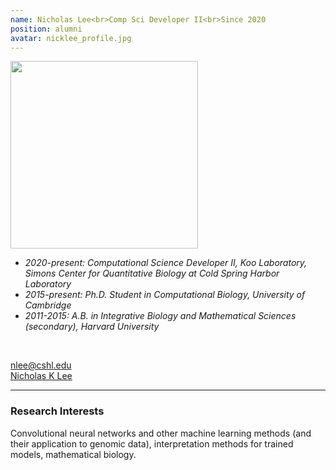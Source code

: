 ```yaml
---
name: Nicholas Lee<br>Comp Sci Developer II<br>Since 2020
position: alumni
avatar: nicklee_profile.jpg
---
```


<img width="300" src="{{site.baseurl}}/images/people/{{page.avatar}}" data-action="zoom">
<br>

- _2020-present: Computational Science Developer II, Koo Laboratory, Simons Center for Quantitative Biology at Cold Spring Harbor Laboratory_ <br>
- _2015-present: Ph.D. Student in Computational Biology, University of Cambridge_ <br>
- _2011-2015: A.B. in Integrative Biology and Mathematical Sciences (secondary), Harvard University_ <br>
<br>

<a href="mailto:nlee@cshl.edu"><i class="fa fa-envelope-o"></i> nlee@cshl.edu</a><br>
<a href="https://www.linkedin.com/in/nicholas-k-lee"><i class="fa fa-linkedin-square"></i> Nicholas K Lee</a><br>

<hr>

### Research Interests
Convolutional neural networks and other machine learning methods (and their application to genomic data), interpretation methods for trained models, mathematical biology.<br>


<br>
<br>
<br>

&nbsp;
&nbsp;
&nbsp;
&nbsp;
&nbsp;
&nbsp;
&nbsp;
&nbsp;
&nbsp;
&nbsp;
&nbsp;
&nbsp;
&nbsp;
&nbsp;
&nbsp;
&nbsp;
&nbsp;
&nbsp;
&nbsp;
&nbsp;
&nbsp;
&nbsp;
&nbsp;
&nbsp;

